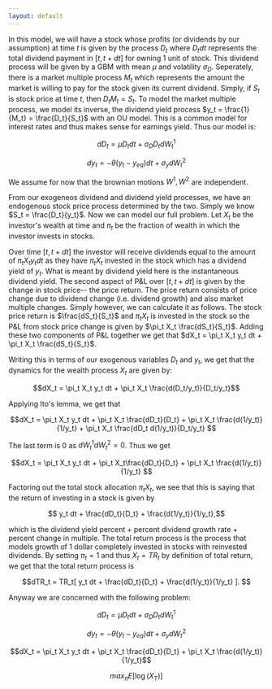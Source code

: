 ```yaml
---
layout: default
---
```


In this model, we will have a stock whose profits (or dividends by our assumption) at time $t$ is given by the process $D_t$ where $D_tdt$ represents the total dividend payment in $[t,t+dt]$ for owning $1$ unit of stock. This dividend process will be given by a GBM with mean $\mu$ and volatility $\sigma_D$. Seperately, there is a market multiple process $M_t$ which represents the amount the market is willing to pay for the stock given its current dividend. Simply, if $S_t$ is stock price at time $t$, then $D_t M_t = S_t$. To model the market multiple process, we model its inverse, the dividend yield process $y_t = \frac{1}{M_t} = \frac{D_t}{S_t}$ with an OU model. This is a common model for interest rates and thus makes sense for earnings yield. Thus our model is:

$$dD_t = \mu D_t dt + \sigma_D D_t dW^1_t$$

$$dy_t = -\theta(y_t-y_{eq})dt + \sigma_y dW^2_t$$

We assume for now that the brownian motions $W^1,W^2$ are independent.

From our exogeneos dividend and dividend yield processes, we have an endogenous stock price process determined by the two. Simply we know $S_t = \frac{D_t}{y_t}$. Now we can model our full problem. Let $X_t$ be the investor's wealth at time and $\pi_t$ be the fraction of wealth in which the investor invests in stocks. 

Over time $[t,t+dt]$ the investor will receive dividends equal to the amount of $\pi_t X_t y_t dt$ as they have $\pi_t X_t$ invested in the stock which has a dividend yield of $y_t$. What is meant by dividend yield here is the instantaneous dividend yield. The second aspect of P&L over $[t,t+dt]$ is given by the change in stock price-- the price return. The price return consists of price change due to dividend change (i.e. dividend growth) and also market multiple changes. Simply however, we can calculate it as follows. The stock price return is $\frac{dS_t}{S_t}$ and $\pi_t X_t$ is invested in the stock so the P&L from stock price change is given by $\pi_t X_t \frac{dS_t}{S_t}$. Adding these two components of P&L together we get that $dX_t = \pi_t X_t y_t dt + \pi_t X_t \frac{dS_t}{S_t}$.

Writing this in terms of our exogenous variables $D_t$ and $y_t$, we get that the dynamics for the wealth process $X_t$ are given by:

$$dX_t = \pi_t X_t y_t dt + \pi_t X_t \frac{d(D_t/y_t)}{D_t/y_t}$$

Applying Ito's lemma, we get that


$$dX_t = \pi_t X_t y_t dt + \pi_t X_t \frac{dD_t}{D_t} + \pi_t X_t \frac{d(1/y_t)}{1/y_t} + \pi_t X_t \frac{dD_t d(1/y_t)}{D_t/y_t} $$

The last term is $0$ as $dW^1_t dW^2_t = 0$. Thus we get 

$$dX_t = \pi_t X_t y_t dt + \pi_t X_t\frac{dD_t}{D_t} + \pi_t X_t \frac{d(1/y_t)}{1/y_t}  $$

Factoring out the total stock allocation $\pi_t X_t$, we see that this is saying that the return of investing in a stock is given by

$$ y_t dt +  \frac{dD_t}{D_t} + \frac{d(1/y_t)}{1/y_t},$$

which is the dividend yield percent + percent dividend growth rate + percent change in multiple. The total return process is the process that models growth of 1 dollar completely invested in stocks with reinvested dividends. By setting $\pi_t = 1$ and thus $X_t = TR_t$ by definition of total return, we get that the total return process is

$$dTR_t =  TR_t[ y_t dt +  \frac{dD_t}{D_t} +  \frac{d(1/y_t)}{1/y_t} ]. $$


Anyway we are concerned with the following problem:


$$dD_t  = \mu D_t dt + \sigma_D D_t dW^1_t $$

$$dy_t  = -\theta(y_t-y_{eq})dt + \sigma_y dW^2_t$$

$$dX_t  = \pi_t X_t y_t dt + \pi_t X_t \frac{dD_t}{D_t} + \pi_t X_t \frac{d(1/y_t)}{1/y_t}$$

$$max_{\pi} E[\log(X_T)]$$
